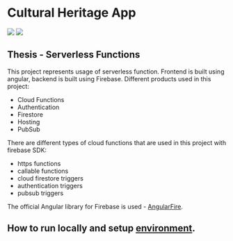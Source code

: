 # Cultural Heritage App
![](https://img.shields.io/badge/Angular-E23237?style=&logo=angular&logoColor=white)
![](https://img.shields.io/badge/Firebase-FFCA28?style=&logo=firebase&logoColor=white)

## Thesis - Serverless Functions
This project represents usage of serverless function. Frontend is built using angular, backend is built using Firebase. Different products used in this project:
- Cloud Functions
- Authentication
- Firestore
- Hosting
- PubSub


There are different types of cloud functions that are used in this project with firebase SDK:
- https functions
- callable functions
- cloud firestore triggers
- authentication triggers
- pubsub triggers

The official Angular library for Firebase is used - [AngularFire](https://github.com/angular/angularfire).

## How to run locally and setup [environment](app/README.md).

